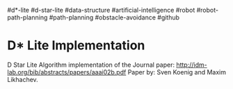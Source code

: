 #d*-lite #d-star-lite #data-structure #artificial-intelligence #robot #robot-path-planning #path-planning #obstacle-avoidance #github
# D* Lite Implementation
D Star Lite Algorithm implementation of the Journal paper:
http://idm-lab.org/bib/abstracts/papers/aaai02b.pdf
Paper by: Sven Koenig and Maxim Likhachev.

